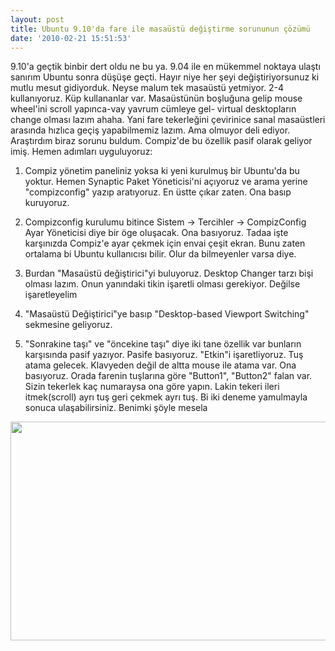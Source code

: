 ```yaml
---
layout: post
title: Ubuntu 9.10'da fare ile masaüstü değiştirme sorununun çözümü
date: '2010-02-21 15:51:53'
---
```


9.10'a geçtik binbir dert oldu ne bu ya. 9.04 ile en mükemmel noktaya ulaştı sanırım Ubuntu sonra düşüşe geçti. Hayır niye her şeyi değiştiriyorsunuz ki mutlu mesut gidiyorduk. Neyse malum tek masaüstü yetmiyor. 2-4 kullanıyoruz. Küp kullananlar var. Masaüstünün boşluğuna gelip mouse wheel'ini scroll yapınca-vay yavrum cümleye gel- virtual desktopların change olması lazım ahaha. Yani fare tekerleğini çevirinice sanal masaüstleri arasında hızlıca geçiş yapabilmemiz lazım. Ama olmuyor deli ediyor. Araştırdım biraz sorunu buldum. Compiz'de bu özellik pasif olarak geliyor imiş. Hemen adımları uyguluyoruz:

1) Compiz yönetim paneliniz yoksa ki yeni kurulmuş bir Ubuntu'da bu yoktur. Hemen Synaptic Paket Yöneticisi'ni açıyoruz ve arama yerine "compizconfig" yazıp aratıyoruz. En üstte çıkar zaten. Ona basıp kuruyoruz.

2) Compizconfig kurulumu bitince Sistem -&gt; Tercihler -&gt; CompizConfig Ayar Yöneticisi diye bir öge oluşacak. Ona basıyoruz. Tadaa işte karşınızda Compiz'e ayar çekmek için envai çeşit ekran. Bunu zaten ortalama bi Ubuntu kullanıcısı bilir. Olur da bilmeyenler varsa diye.

3) Burdan "Masaüstü değiştirici"yi buluyoruz. Desktop Changer tarzı bişi olması lazım. Onun yanındaki tikin işaretli olması gerekiyor. Değilse işaretleyelim

4) "Masaüstü Değiştirici"ye basıp "Desktop-based Viewport Switching" sekmesine geliyoruz.

5) "Sonrakine taşı" ve "öncekine taşı" diye iki tane özellik var bunların karşısında pasif yazıyor. Pasife basıyoruz. "Etkin"i işaretliyoruz. Tuş atama gelecek. Klavyeden değil de altta mouse ile atama var. Ona basıyoruz. Orada farenin tuşlarına göre "Button1", "Button2" falan var. Sizin tekerlek kaç numaraysa ona göre yapın. Lakin tekeri ileri itmek(scroll) ayrı tuş geri çekmek ayrı tuş. Bi iki deneme yamulmayla sonuca ulaşabilirsiniz. Benimki şöyle mesela

<a href="http://www.hakanu.net/wp-content/uploads/2010/02/adhaha.png"><img class="aligncenter size-full wp-image-948" title="adhaha" src="http://www.hakanu.net/wp-content/uploads/2010/02/adhaha.png" alt="" width="749" height="350" /></a>